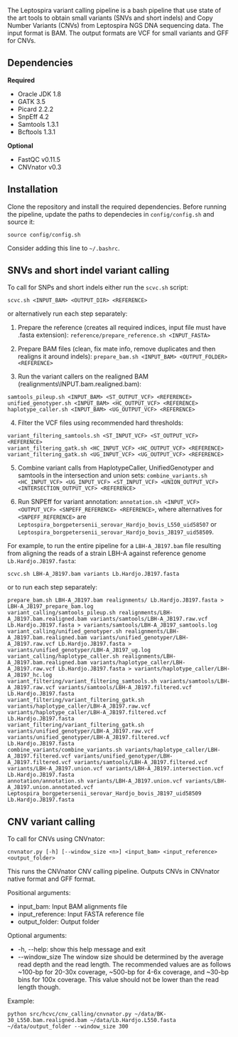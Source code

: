The Leptospira variant calling pipeline is a bash pipeline that use state of the art tools to obtain small variants (SNVs and short indels) and Copy Number Variants (CNVs) from Leptospira NGS DNA sequencing data.
The input format is BAM.
The output formats are VCF for small variants and GFF for CNVs.

## Dependencies

**Required**
* Oracle JDK 1.8
* GATK 3.5
* Picard 2.2.2
* SnpEff 4.2
* Samtools 1.3.1
* Bcftools 1.3.1

**Optional**
* FastQC v0.11.5
* CNVnator v0.3

## Installation

Clone the repository and install the required dependencies. Before running the pipeline, update the paths to dependecies in `config/config.sh` and source it:

	source config/config.sh

Consider adding this line to `~/.bashrc`.

## SNVs and short indel variant calling

To call for SNPs and short indels either run the `scvc.sh` script:

	scvc.sh <INPUT_BAM> <OUTPUT_DIR> <REFERENCE>

or alternatively run each step separately:

1) Prepare the reference (creates all required indices, input file must have .fasta extension): `reference/prepare_reference.sh <INPUT_FASTA>`

2) Prepare BAM files (clean, fix mate info, remove duplicates and then realigns it around indels): `prepare_bam.sh <INPUT_BAM> <OUTPUT_FOLDER> <REFERENCE>`

3) Run the variant callers on the realigned BAM (realignments\INPUT.bam.realigned.bam):
```
samtools_pileup.sh <INPUT_BAM> <ST_OUTPUT_VCF> <REFERENCE>
unified_genotyper.sh <INPUT_BAM> <HC_OUTPUT_VCF> <REFERENCE>
haplotype_caller.sh <INPUT_BAM> <UG_OUTPUT_VCF> <REFERENCE>
```

4) Filter the VCF files using recommended hard thresholds:
```
variant_filtering_samtools.sh <ST_INPUT_VCF> <ST_OUTPUT_VCF> <REFERENCE>
variant_filtering_gatk.sh <HC_INPUT_VCF> <HC_OUTPUT_VCF> <REFERENCE>
variant_filtering_gatk.sh <UG_INPUT_VCF> <UG_OUTPUT_VCF> <REFERENCE>
```

5) Combine variant calls from HaplotypeCaller, UnifiedGenotyper and samtools in the intersection and union sets: `combine_variants.sh <HC_INPUT_VCF> <UG_INPUT_VCF> <ST_INPUT_VCF> <UNION_OUTPUT_VCF> <INTERSECTION_OUTPUT_VCF> <REFERENCE>`

6) Run SNPEff for variant annotation: `annotation.sh <INPUT_VCF> <OUTPUT_VCF> <SNPEFF_REFERENCE> <REFERENCE>`, where alternatives for `<SNPEFF_REFERENCE>` are `Leptospira_borgpetersenii_serovar_Hardjo_bovis_L550_uid58507` or `Leptospira_borgpetersenii_serovar_Hardjo_bovis_JB197_uid58509`.

For example, to run the entire pipeline for a `LBH-A_JB197.bam` file resulting from aligning the reads of a strain LBH-A against reference genome `Lb.Hardjo.JB197.fasta`:

	scvc.sh LBH-A_JB197.bam variants Lb.Hardjo.JB197.fasta

or to run each step separately:

	prepare_bam.sh LBH-A_JB197.bam realignments/ Lb.Hardjo.JB197.fasta > LBH-A_JB197_prepare_bam.log
	variant_calling/samtools_pileup.sh realignments/LBH-A_JB197.bam.realigned.bam variants/samtools/LBH-A_JB197.raw.vcf Lb.Hardjo.JB197.fasta > variants/samtools/LBH-A_JB197_samtools.log
	variant_calling/unified_genotyper.sh realignments/LBH-A_JB197.bam.realigned.bam variants/unified_genotyper/LBH-A_JB197.raw.vcf Lb.Hardjo.JB197.fasta > variants/unified_genotyper/LBH-A_JB197_ug.log
	variant_calling/haplotype_caller.sh realignments/LBH-A_JB197.bam.realigned.bam variants/haplotype_caller/LBH-A_JB197.raw.vcf Lb.Hardjo.JB197.fasta > variants/haplotype_caller/LBH-A_JB197_hc.log
	variant_filtering/variant_filtering_samtools.sh variants/samtools/LBH-A_JB197.raw.vcf variants/samtools/LBH-A_JB197.filtered.vcf Lb.Hardjo.JB197.fasta
	variant_filtering/variant_filtering_gatk.sh variants/haplotype_caller/LBH-A_JB197.raw.vcf variants/haplotype_caller/LBH-A_JB197.filtered.vcf Lb.Hardjo.JB197.fasta
	variant_filtering/variant_filtering_gatk.sh variants/unified_genotyper/LBH-A_JB197.raw.vcf variants/unified_genotyper/LBH-A_JB197.filtered.vcf Lb.Hardjo.JB197.fasta
	combine_variants/combine_variants.sh variants/haplotype_caller/LBH-A_JB197.filtered.vcf variants/unified_genotyper/LBH-A_JB197.filtered.vcf variants/samtools/LBH-A_JB197.filtered.vcf variants/LBH-A_JB197.union.vcf variants/LBH-A_JB197.intersection.vcf Lb.Hardjo.JB197.fasta
	annotation/annotation.sh variants/LBH-A_JB197.union.vcf variants/LBH-A_JB197.union.annotated.vcf Leptospira_borgpetersenii_serovar_Hardjo_bovis_JB197_uid58509 Lb.Hardjo.JB197.fasta

## CNV variant calling

To call for CNVs using CNVnator:

	cnvnator.py [-h] [--window_size <n>] <input_bam> <input_reference> <output_folder>

This runs the CNVnator CNV calling pipeline. Outputs CNVs in CNVnator native format and GFF format.

Positional arguments:

* input_bam:             Input BAM alignments file
* input_reference:       Input FASTA reference file
* output_folder:         Output folder

Optional arguments:

* -h, --help:           show this help message and exit
* --window_size <n>     The window size should be determined by the average
                        read depth and the read length. The recommended values
                        are as follows ~100-bp for 20-30x coverage, ~500-bp
                        for 4-6x coverage, and ~30-bp bins for 100x coverage.
                        This value should not be lower than the read length
                        though.

Example:

`python src/hcvc/cnv_calling/cnvnator.py ~/data/BK-30_L550.bam.realigned.bam ~/data/Lb.Hardjo.L550.fasta ~/data/output_folder --window_size 300`

